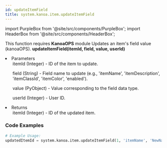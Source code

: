 ```yaml
---
id: updateItemField
title: system.kanoa.item.updateItemField
---
```


import PurpleBox from '@site/src/components/PurpleBox';
import HeaderBox from '@site/src/components/HeaderBox';

<PurpleBox>This function requires <b>KanoaOPS</b> module</PurpleBox>
<HeaderBox header="Description">Updates an item's field value (kanoaOPS).</HeaderBox>
<HeaderBox header="Syntax">
    <b>updateItemField(itemId, field, value, userId)</b>
    <li>Parameters <br />
        <ul>itemId (Integer) - ID of the item to update.</ul>
        <ul>field (String) - Field name to update (e.g., 'itemName', 'itemDescription', 'itemClassId', 'itemColor', 'enabled').</ul>
        <ul>value (PyObject) - Value corresponding to the field data type.</ul>
        <ul>userId (Integer) - User ID.</ul>
    </li>
    <li>Returns <br />
        <ul>itemId (Integer) - ID of the updated item.</ul>
    </li>
</HeaderBox>

### Code Examples

```python
# Example Usage:
updatedItemId = system.kanoa.item.updateItemField(1, 'itemName', 'NewName', 123)
